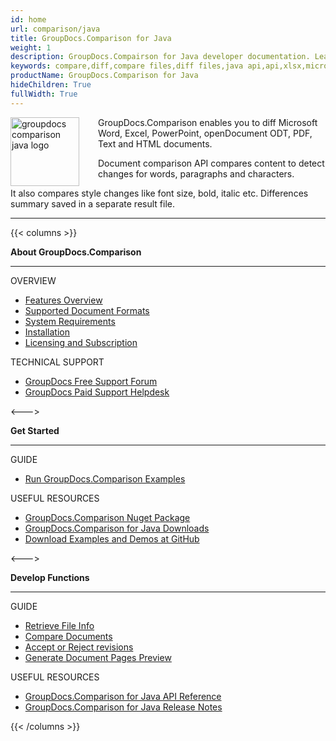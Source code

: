 ```yaml
---
id: home
url: comparison/java
title: GroupDocs.Comparison for Java
weight: 1
description: GroupDocs.Compairson for Java developer documentation. Learn how to diff docx, pptx, and pdf files using Java.
keywords: compare,diff,compare files,diff files,java api,api,xlsx,microsoft word,docx,pptx,pdf,java
productName: GroupDocs.Comparison for Java
hideChildren: True
fullWidth: True
---
```


<img src="/comparison/java/images/home.png" alt="groupdocs comparison java logo" align="left" style="width:110px; margin: 0 30px 0 0"/>

GroupDocs.Comparison enables you to diff Microsoft Word, Excel, PowerPoint, openDocument ODT, PDF, Text and HTML documents.

Document comparison API compares content to detect changes for words, paragraphs and characters.

It also compares style changes like font size, bold, italic etc. Differences summary saved in a separate result file.

---

{{< columns >}}

<p><b>About GroupDocs.Comparison</b></p>
<hr><p>OVERVIEW</p></hr>
<ul>
	<li><a href='{{< ref "comparison/java/getting-started/features-overview" >}}'>Features Overview</a></li>
	<li><a href='{{< ref "comparison/java/getting-started/supported-document-formats" >}}'>Supported Document Formats</a></li>
	<li><a href='{{< ref "comparison/java/getting-started/system-requirements" >}}'>System Requirements</a></li>
	<li><a href='{{< ref "comparison/java/getting-started/installation" >}}'>Installation</a></li>
	<li><a href='{{< ref "comparison/java/getting-started/evaluation-limitations-and-licensing-of-groupdocs.comparison.md" >}}'>Licensing and Subscription</a></li>
</ul>
<p>TECHNICAL SUPPORT</p>
<ul>
	<li><a href="https://forum.groupdocs.com/">GroupDocs Free Support Forum</a></li>
	<li><a href="https://helpdesk.groupdocs.com/">GroupDocs Paid Support Helpdesk</a></li>
</ul>
<--->
<p><b>Get Started</b></p>
<hr><p>GUIDE</p></hr>
<ul>
	<li><a href='{{< ref "comparison/java/getting-started/how-to-run-examples" >}}'>Run GroupDocs.Comparison Examples</a></li>
</ul>
<p>USEFUL RESOURCES</p>
<ul>
	<li><a href="https://www.nuget.org/packages/groupdocs.comparison">GroupDocs.Comparison Nuget Package</a></li>
	</li><li><a href="https://downloads.groupdocs.com/comparison/java">GroupDocs.Comparison for Java Downloads</a></li>
	<li><a href="https://github.com/groupdocs-comparison/GroupDocs.Comparison-for-Java">Download Examples and Demos at GitHub</a></li>
</ul>
<--->
<p><b>Develop Functions</b></p>
<hr><p>GUIDE</p></hr>
<ul>
	<li><a href='{{< ref "comparison/java/developer-guide/basic-usage/get-file-info" >}}'>Retrieve File Info</a></li>
	<li><a href='{{< ref "comparison/java/developer-guide/basic-usage/compare-documents" >}}'>Compare Documents</a></li>
	<li><a href='{{< ref "comparison/java/developer-guide/advanced-usage/accept-or-reject-revisions" >}}'>Accept or Reject revisions</a></li>
	<li><a href='{{< ref "comparison/java/developer-guide/advanced-usage/generate-document-pages-preview" >}}'>Generate Document Pages Preview</a></li>				
</ul>
<p>USEFUL RESOURCES</p>
<ul>
	<li><a href="https://reference.groupdocs.com/comparison/java">GroupDocs.Comparison for Java API Reference</a></li>
	<li><a href='{{< ref "comparison/java/release-notes" >}}'>GroupDocs.Comparison for Java Release Notes</a></li>
</ul>
{{< /columns >}}
